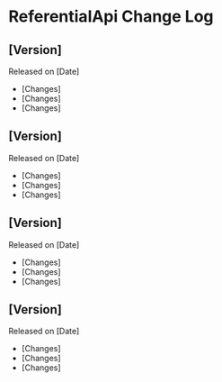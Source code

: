 # ReferentialApi Change Log

## [Version]

Released on [Date]

- [Changes]
- [Changes]
- [Changes]

## [Version]

Released on [Date]

- [Changes]
- [Changes]
- [Changes]

## [Version]

Released on [Date]

- [Changes]
- [Changes]
- [Changes]

## [Version]

Released on [Date]

- [Changes]
- [Changes]
- [Changes]
